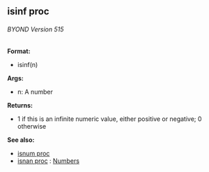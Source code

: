 ## isinf proc 
###### BYOND Version 515

<!-- -->
**Format:**
+   isinf(n)
<!-- -->
**Args:**
+   n: A number
<!-- -->
**Returns:**
+   1 if this is an infinite numeric value, either positive or negative;
    0 otherwise

**See also:**
+   [isnum proc](/ref/proc/isnum.md) 
+   [isnan proc](/ref/proc/isnan.md) :   [Numbers](/%7Bnotes%7D/numbers)